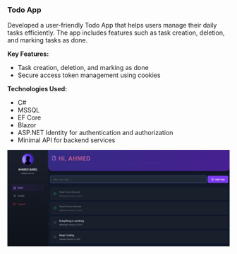 ### Todo App

Developed a user-friendly Todo App that helps users manage their daily tasks efficiently.
The app includes features such as task creation, deletion, and marking tasks as done.


**Key Features:**
- Task creation, deletion, and marking as done
- Secure access token management using cookies

**Technologies Used:**
- C#
- MSSQL
- EF Core
- Blazor
- ASP.NET Identity for authentication and authorization
- Minimal API for backend services

![Alt text](image.png)
